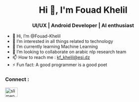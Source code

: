 <h1 align="center">Hi 👋, I'm Fouad Khelil</h1>
<h3 align="center"> UI/UX | Android Developer | AI enthusiast </h3>

- 👋 Hi, I’m @Fouad-Khelil
- 👀 I’m interested in all things related to technology
- 🌱 I’m currently learning Machine Learning
- 💞️ I’m looking to collaborate on arabic nlp research team 
- 📫 How to reach me : kf_khelil@esi.dz
- ⚡ Fun fact: A good programmer is a good poet

<h3 align="left">Connect :</h3>
<p align="left">
<a href="https://www.linkedin.com/in/khelil-fouad-369a7021b/" target="blank"><img align="center" src="https://raw.githubusercontent.com/rahuldkjain/github-profile-readme-generator/master/src/images/icons/Social/linked-in-alt.svg" alt="slimene-fellah-25950a224" height="30" width="40" /></a>
</p>

<!---
Fouad-Khelil/Fouad-Khelil is a ✨ special ✨ repository because its `README.md` (this file) appears on your GitHub profile.
You can click the Preview link to take a look at your changes.
--->

